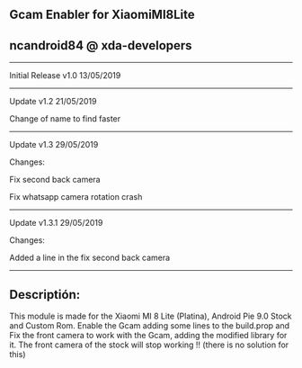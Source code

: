 Gcam Enabler for XiaomiMI8Lite
-
ncandroid84 @ xda-developers
-
--------------------------------------------------------------------------------------
Initial Release v1.0  13/05/2019

--------------------------------------------------------------------------------------
Update v1.2 21/05/2019

Change of name to find faster

--------------------------------------------------------------------------------------
Update v1.3 29/05/2019

Changes: 

Fix second back camera

Fix whatsapp camera rotation crash

--------------------------------------------------------------------------------------
Update v1.3.1 29/05/2019

Changes:

Added a line in the fix second back camera

--------------------------------------------------------------------------------------
Descriptión:
-
This module is made for the Xiaomi MI 8 Lite (Platina), Android Pie 9.0 Stock and Custom Rom. Enable the Gcam adding some lines to the build.prop and Fix the front camera to work with the Gcam, adding the modified library for it.
The front camera of the stock will stop working !! (there is no solution for this)
